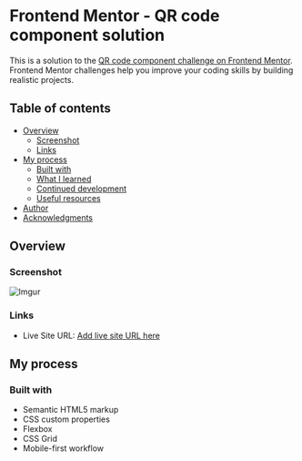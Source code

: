 # Frontend Mentor - QR code component solution

This is a solution to the [QR code component challenge on Frontend Mentor](https://www.frontendmentor.io/challenges/qr-code-component-iux_sIO_H). Frontend Mentor challenges help you improve your coding skills by building realistic projects. 

## Table of contents

- [Overview](#overview)
  - [Screenshot](#screenshot)
  - [Links](#links)
- [My process](#my-process)
  - [Built with](#built-with)
  - [What I learned](#what-i-learned)
  - [Continued development](#continued-development)
  - [Useful resources](#useful-resources)
- [Author](#author)
- [Acknowledgments](#acknowledgments)

## Overview

### Screenshot

![Imgur](https://imgur.com/7ltuzjz.png)

### Links

- Live Site URL: [Add live site URL here](https://mscott-dev.github.io/QR-code-component/)

## My process

### Built with

- Semantic HTML5 markup
- CSS custom properties
- Flexbox
- CSS Grid
- Mobile-first workflow
